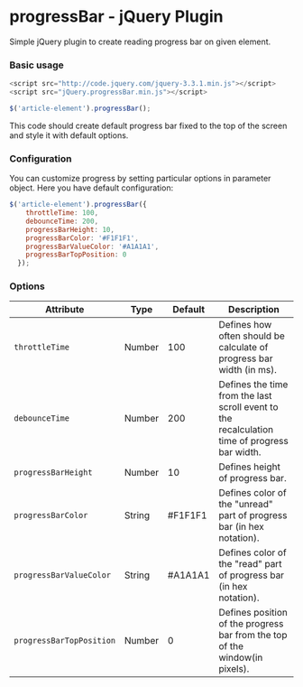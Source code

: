 # progressBar - jQuery Plugin

Simple jQuery plugin to create reading progress bar on given element.
### Basic usage


```javascript
<script src="http://code.jquery.com/jquery-3.3.1.min.js"></script>
<script src="jQuery.progressBar.min.js"></script>

$('article-element').progressBar();
```

This code should create default progress bar fixed to the top of the screen and style it with default options.

### Configuration

You can customize progress by setting particular options in parameter object. Here you have default configuration:

```javascript
$('article-element').progressBar({
    throttleTime: 100,
    debounceTime: 200,
    progressBarHeight: 10,
    progressBarColor: '#F1F1F1',
    progressBarValueColor: '#A1A1A1',
    progressBarTopPosition: 0
  });
```

### Options

|  Attribute  |  Type  |  Default  |  Description  |
| ------------ | ------------ | ------------ | ------------ |
|  `throttleTime` |  Number  |  100  | Defines how often should be calculate of progress bar width (in ms). |
| `debounceTime`  |  Number |  200 | Defines the time from the last scroll event to the recalculation time of progress bar width. |
| `progressBarHeight`  |  Number  | 10  | Defines height of progress bar.  |
|  `progressBarColor`  | String  | #F1F1F1  |  Defines color of the "unread" part of progress bar (in hex notation).  |
|  `progressBarValueColor`  | String  | #A1A1A1  |  Defines color of the "read" part of progress bar (in hex notation).  |
|  `progressBarTopPosition` |  Number | 0  | Defines position of the progress bar from the top of the window(in pixels). |


